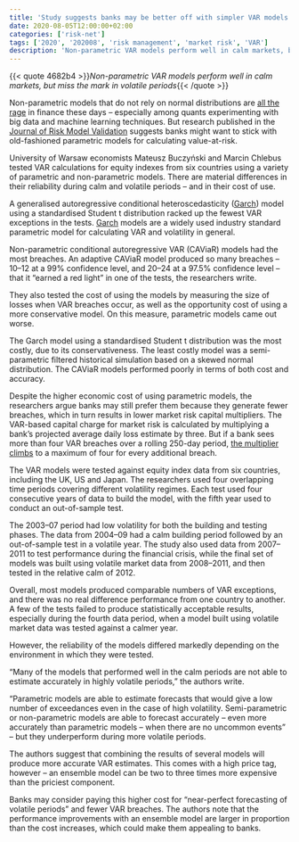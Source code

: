 ```yaml
---
title: 'Study suggests banks may be better off with simpler VAR models'
date: 2020-08-05T12:00:00+02:00
categories: ['risk-net']
tags: ['2020', '202008', 'risk management', 'market risk', 'VAR']
description: 'Non-parametric VAR models perform well in calm markets, but miss the mark in volatile periods'
---
```


{{< quote 4682b4 >}}_Non-parametric VAR models perform well in calm markets, but miss the mark in volatile periods_{{< /quote >}}

Non-parametric models that do not rely on normal distributions are [all the rage](https://www.risk.net/risk-management/7532751/to-model-the-real-world-quants-turn-to-synthetic-data) in finance these days – especially among quants experimenting with big data and machine learning techniques. But research published in the [Journal of Risk Model Validation](https://www.risk.net/journal-of-risk-model-validation/7553981/old-fashioned-parametric-models-are-still-the-best-a-comparison-of-value-at-risk-approaches-in-several-volatility-states) suggests banks might want to stick with old-fashioned parametric models for calculating value-at-risk.

University of Warsaw economists Mateusz Buczyński and Marcin Chlebus tested VAR calculations for equity indexes from six countries using a variety of parametric and non-parametric models. There are material differences in their reliability during calm and volatile periods – and in their cost of use.

A generalised autoregressive conditional heteroscedasticity ([Garch](https://www.risk.net/type/technical-paper/topics/generalized-autoregressive-conditional-heteroscedasticity-garch)) model using a standardised Student t distribution racked up the fewest VAR exceptions in the tests. [Garch](https://www.risk.net/type/technical-paper/topics/generalized-autoregressive-conditional-heteroscedasticity-garch) models are a widely used industry standard parametric model for calculating VAR and volatility in general.

Non-parametric conditional autoregressive VAR (CAViaR) models had the most breaches. An adaptive CAViaR model produced so many breaches – 10–12 at a 99% confidence level, and 20–24 at a 97.5% confidence level – that it “earned a red light” in one of the tests, the researchers write.

They also tested the cost of using the models by measuring the size of losses when VAR breaches occur, as well as the opportunity cost of using a more conservative model. On this measure, parametric models came out worse.

The Garch model using a standardised Student t distribution was the most costly, due to its conservativeness. The least costly model was a semi-parametric filtered historical simulation based on a skewed normal distribution. The CAViaR models performed poorly in terms of both cost and accuracy.

Despite the higher economic cost of using parametric models, the researchers argue banks may still prefer them because they generate fewer breaches, which in turn results in lower market risk capital multipliers. The VAR-based capital charge for market risk is calculated by multiplying a bank’s projected average daily loss estimate by three. But if a bank sees more than four VAR breaches over a rolling 250-day period, [the multiplier climbs](https://www.risk.net/our-take/6455876/last-orders-at-the-var) to a maximum of four for every additional breach.

The VAR models were tested against equity index data from six countries, including the UK, US and Japan. The researchers used four overlapping time periods covering different volatility regimes. Each test used four consecutive years of data to build the model, with the fifth year used to conduct an out-of-sample test.

The 2003–07 period had low volatility for both the building and testing phases. The data from 2004–09 had a calm building period followed by an out-of-sample test in a volatile year. The study also used data from 2007–2011 to test performance during the financial crisis, while the final set of models was built using volatile market data from 2008–2011, and then tested in the relative calm of 2012.

Overall, most models produced comparable numbers of VAR exceptions, and there was no real difference performance from one country to another. A few of the tests failed to produce statistically acceptable results, especially during the fourth data period, when a model built using volatile market data was tested against a calmer year.

However, the reliability of the models differed markedly depending on the environment in which they were tested.

“Many of the models that performed well in the calm periods are not able to estimate accurately in highly volatile periods,” the authors write.

“Parametric models are able to estimate forecasts that would give a low number of exceedances even in the case of high volatility. Semi-parametric or non-parametric models are able to forecast accurately – even more accurately than parametric models – when there are no uncommon events” – but they underperform during more volatile periods.

The authors suggest that combining the results of several models will produce more accurate VAR estimates. This comes with a high price tag, however – an ensemble model can be two to three times more expensive than the priciest component.

Banks may consider paying this higher cost for “near-perfect forecasting of volatile periods” and fewer VAR breaches. The authors note that the performance improvements with an ensemble model are larger in proportion than the cost increases, which could make them appealing to banks.

